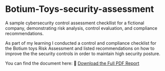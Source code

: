 # Botium-Toys-security-assessment
A sample cybersecurity control assessment checkllist for a fictional company, demonstrating risk analysis, control evaluation, and compliance recommendations.

As part of my learning I conducted a control and compliance checklist for the Botium toys Risk Assessment and listed recommendations on how to improve the the security controls in order to maintain high security posture. 

You can find the document here: 📄 [Download the Full PDF Report](./Controls_and_compliance_checklist.pdf)


